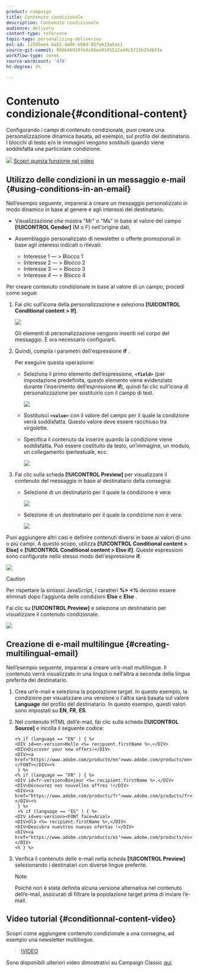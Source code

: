 ```yaml
---
product: campaign
title: Contenuto condizionale
description: Contenuto condizionale
audience: delivery
content-type: reference
topic-tags: personalizing-deliveries
exl-id: 12595ee4-6a52-4e06-b80d-85fe633a5a11
source-git-commit: 98d646919fedc66ee9145522ad0c5f15b25dbf2e
workflow-type: tm+mt
source-wordcount: '478'
ht-degree: 4%

---
```


# Contenuto condizionale{#conditional-content}

Configurando i campi di contenuto condizionale, puoi creare una personalizzazione dinamica basata, ad esempio, sul profilo del destinatario. I blocchi di testo e/o le immagini vengono sostituiti quando viene soddisfatta una particolare condizione.

![](assets/do-not-localize/how-to-video.png) [Scopri questa funzione nel video](#conditionnal-content-video)


## Utilizzo delle condizioni in un messaggio e-mail {#using-conditions-in-an-email}

Nell’esempio seguente, imparerai a creare un messaggio personalizzato in modo dinamico in base al genere e agli interessi del destinatario.

* Visualizzazione che mostra &quot;Mr&quot; o &quot;Ms&quot; in base al valore del campo **[!UICONTROL Gender]** (M o F) nell&#39;origine dati,
* Assemblaggio personalizzato di newsletter o offerte promozionali in base agli interessi indicati o rilevati:

   * Interesse 1 — > Blocco 1
   * Interesse 2 — > Blocco 2
   * Interesse 3 — > Blocco 3
   * Interesse 4 — > Blocco 4

Per creare contenuto condizionale in base al valore di un campo, procedi come segue:

1. Fai clic sull’icona della personalizzazione e seleziona **[!UICONTROL Conditional content > If]**.

   ![](assets/s_ncs_user_conditional_content02.png)

   Gli elementi di personalizzazione vengono inseriti nel corpo del messaggio. È ora necessario configurarli.

1. Quindi, compila i parametri dell&#39;espressione **if** .

   Per eseguire questa operazione:

   * Seleziona il primo elemento dell’espressione, **`<field>`** (per impostazione predefinita, questo elemento viene evidenziato durante l’inserimento dell’espressione **if**), quindi fai clic sull’icona di personalizzazione per sostituirlo con il campo di test.

      ![](assets/s_ncs_user_conditional_content03.png)

   * Sostituisci **`<value>`** con il valore del campo per il quale la condizione verrà soddisfatta. Questo valore deve essere racchiuso tra virgolette.
   * Specifica il contenuto da inserire quando la condizione viene soddisfatta. Può essere costituito da testo, un’immagine, un modulo, un collegamento ipertestuale, ecc.

      ![](assets/s_ncs_user_conditional_content04.png)

1. Fai clic sulla scheda **[!UICONTROL Preview]** per visualizzare il contenuto del messaggio in base al destinatario della consegna:

   * Selezione di un destinatario per il quale la condizione è vera:

      ![](assets/s_ncs_user_conditional_content05.png)

   * Selezione di un destinatario per il quale la condizione non è vera:

      ![](assets/s_ncs_user_conditional_content06.png)

Puoi aggiungere altri casi e definire contenuti diversi in base ai valori di uno o più campi. A questo scopo, utilizza **[!UICONTROL Conditional content > Else]** e **[!UICONTROL Conditional content > Else if]**. Queste espressioni sono configurate nello stesso modo dell&#39;espressione **if**.

![](assets/s_ncs_user_conditional_content07.png)

>[!CAUTION]
>
>Per rispettare la sintassi JavaScript, i caratteri **%> &lt;%** devono essere eliminati dopo l&#39;aggiunta delle condizioni **Else** e **Else** .

Fai clic su **[!UICONTROL Preview]** e seleziona un destinatario per visualizzare il contenuto condizionale.

![](assets/s_ncs_user_conditional_content08.png)

## Creazione di e-mail multilingue {#creating-multilingual-email}

Nell’esempio seguente, imparerai a creare un’e-mail multilingue. Il contenuto verrà visualizzato in una lingua o nell’altra a seconda della lingua preferita del destinatario.

1. Crea un’e-mail e seleziona la popolazione target. In questo esempio, la condizione per visualizzare una versione o l&#39;altra sarà basata sul valore **Language** del profilo del destinatario. In questo esempio, questi valori sono impostati su **EN**, **FR**, **ES**.
1. Nel contenuto HTML dell’e-mail, fai clic sulla scheda **[!UICONTROL Source]** e incolla il seguente codice:

   ```
   <% if (language == "EN" ) { %>
   <DIV id=en-version>Hello <%= recipient.firstName %>,</DIV>
   <DIV>Discover your new offers!</DIV>
   <DIV><a href="https://www.adobe.com/products/en">www.adobe.com/products/en</A></FONT></DIV><%
    } %>
   <% if (language == "FR" ) { %>
   <DIV id=fr-version>Bonjour <%= recipient.firstName %>,</DIV>
   <DIV>Découvrez nos nouvelles offres !</DIV>
   <DIV><a href="https://www.adobe.com/products/fr">www.adobe.com/products/fr</A></DIV><%
    } %>
    <% if (language == "ES" ) { %>
   <DIV id=es-version><FONT face=Arial>
   <DIV>Olà <%= recipient.firstName %>,</DIV>
   <DIV>Descubra nuestros nuevas ofertas !</DIV>
   <DIV><a href="https://www.adobe.com/products/es">www.adobe.com/products/es</A></DIV>
   <% } %>
   ```

1. Verifica il contenuto delle e-mail nella scheda **[!UICONTROL Preview]** selezionando i destinatari con diverse lingue preferite.

   >[!NOTE]
   >
   >Poiché non è stata definita alcuna versione alternativa nel contenuto dell’e-mail, assicurati di filtrare la popolazione target prima di inviare l’e-mail.

## Video tutorial {#conditionnal-content-video}

Scopri come aggiungere contenuto condizionale a una consegna, ad esempio una newsletter multilingue.

>[!VIDEO](https://video.tv.adobe.com/v/24926?quality=12)

Sono disponibili ulteriori video dimostrativi su Campaign Classic [qui](https://experienceleague.adobe.com/docs/campaign-classic-learn/tutorials/overview.html?lang=it).

